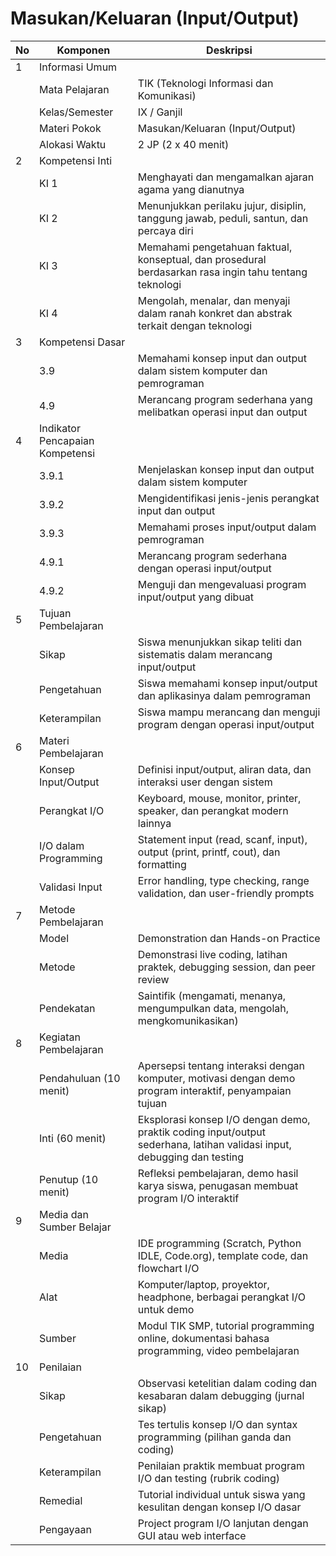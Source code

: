 # Masukan/Keluaran (Input/Output)

<table>
<thead><tr class="header"><th>No</th><th>Komponen</th><th>Deskripsi</th></tr></thead>
<tbody>
<tr class="header"><td>1</td><td>Informasi Umum</td><td></td></tr>
<tr><td></td><td>Mata Pelajaran</td><td>TIK (Teknologi Informasi dan Komunikasi)</td></tr>
<tr><td></td><td>Kelas/Semester</td><td>IX / Ganjil</td></tr>
<tr><td></td><td>Materi Pokok</td><td>Masukan/Keluaran (Input/Output)</td></tr>
<tr><td></td><td>Alokasi Waktu</td><td>2 JP (2 x 40 menit)</td></tr>
<tr class="header"><td>2</td><td>Kompetensi Inti</td><td></td></tr>
<tr><td></td><td>KI 1</td><td>Menghayati dan mengamalkan ajaran agama yang dianutnya</td></tr>
<tr><td></td><td>KI 2</td><td>Menunjukkan perilaku jujur, disiplin, tanggung jawab, peduli, santun, dan percaya diri</td></tr>
<tr><td></td><td>KI 3</td><td>Memahami pengetahuan faktual, konseptual, dan prosedural berdasarkan rasa ingin tahu tentang teknologi</td></tr>
<tr><td></td><td>KI 4</td><td>Mengolah, menalar, dan menyaji dalam ranah konkret dan abstrak terkait dengan teknologi</td></tr>
<tr class="header"><td>3</td><td>Kompetensi Dasar</td><td></td></tr>
<tr><td></td><td>3.9</td><td>Memahami konsep input dan output dalam sistem komputer dan pemrograman</td></tr>
<tr><td></td><td>4.9</td><td>Merancang program sederhana yang melibatkan operasi input dan output</td></tr>
<tr class="header"><td>4</td><td>Indikator Pencapaian Kompetensi</td><td></td></tr>
<tr><td></td><td>3.9.1</td><td>Menjelaskan konsep input dan output dalam sistem komputer</td></tr>
<tr><td></td><td>3.9.2</td><td>Mengidentifikasi jenis-jenis perangkat input dan output</td></tr>
<tr><td></td><td>3.9.3</td><td>Memahami proses input/output dalam pemrograman</td></tr>
<tr><td></td><td>4.9.1</td><td>Merancang program sederhana dengan operasi input/output</td></tr>
<tr><td></td><td>4.9.2</td><td>Menguji dan mengevaluasi program input/output yang dibuat</td></tr>
<tr class="header"><td>5</td><td>Tujuan Pembelajaran</td><td></td></tr>
<tr><td></td><td>Sikap</td><td>Siswa menunjukkan sikap teliti dan sistematis dalam merancang input/output</td></tr>
<tr><td></td><td>Pengetahuan</td><td>Siswa memahami konsep input/output dan aplikasinya dalam pemrograman</td></tr>
<tr><td></td><td>Keterampilan</td><td>Siswa mampu merancang dan menguji program dengan operasi input/output</td></tr>
<tr class="header"><td>6</td><td>Materi Pembelajaran</td><td></td></tr>
<tr><td></td><td>Konsep Input/Output</td><td>Definisi input/output, aliran data, dan interaksi user dengan sistem</td></tr>
<tr><td></td><td>Perangkat I/O</td><td>Keyboard, mouse, monitor, printer, speaker, dan perangkat modern lainnya</td></tr>
<tr><td></td><td>I/O dalam Programming</td><td>Statement input (read, scanf, input), output (print, printf, cout), dan formatting</td></tr>
<tr><td></td><td>Validasi Input</td><td>Error handling, type checking, range validation, dan user-friendly prompts</td></tr>
<tr class="header"><td>7</td><td>Metode Pembelajaran</td><td></td></tr>
<tr><td></td><td>Model</td><td>Demonstration dan Hands-on Practice</td></tr>
<tr><td></td><td>Metode</td><td>Demonstrasi live coding, latihan praktek, debugging session, dan peer review</td></tr>
<tr><td></td><td>Pendekatan</td><td>Saintifik (mengamati, menanya, mengumpulkan data, mengolah, mengkomunikasikan)</td></tr>
<tr class="header"><td>8</td><td>Kegiatan Pembelajaran</td><td></td></tr>
<tr><td></td><td>Pendahuluan (10 menit)</td><td>Apersepsi tentang interaksi dengan komputer, motivasi dengan demo program interaktif, penyampaian tujuan</td></tr>
<tr><td></td><td>Inti (60 menit)</td><td>Eksplorasi konsep I/O dengan demo, praktik coding input/output sederhana, latihan validasi input, debugging dan testing</td></tr>
<tr><td></td><td>Penutup (10 menit)</td><td>Refleksi pembelajaran, demo hasil karya siswa, penugasan membuat program I/O interaktif</td></tr>
<tr class="header"><td>9</td><td>Media dan Sumber Belajar</td><td></td></tr>
<tr><td></td><td>Media</td><td>IDE programming (Scratch, Python IDLE, Code.org), template code, dan flowchart I/O</td></tr>
<tr><td></td><td>Alat</td><td>Komputer/laptop, proyektor, headphone, berbagai perangkat I/O untuk demo</td></tr>
<tr><td></td><td>Sumber</td><td>Modul TIK SMP, tutorial programming online, dokumentasi bahasa programming, video pembelajaran</td></tr>
<tr class="header"><td>10</td><td>Penilaian</td><td></td></tr>
<tr><td></td><td>Sikap</td><td>Observasi ketelitian dalam coding dan kesabaran dalam debugging (jurnal sikap)</td></tr>
<tr><td></td><td>Pengetahuan</td><td>Tes tertulis konsep I/O dan syntax programming (pilihan ganda dan coding)</td></tr>
<tr><td></td><td>Keterampilan</td><td>Penilaian praktik membuat program I/O dan testing (rubrik coding)</td></tr>
<tr><td></td><td>Remedial</td><td>Tutorial individual untuk siswa yang kesulitan dengan konsep I/O dasar</td></tr>
<tr><td></td><td>Pengayaan</td><td>Project program I/O lanjutan dengan GUI atau web interface</td></tr>
</tbody>
</table>